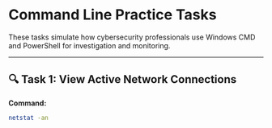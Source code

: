 # Command Line Practice Tasks

These tasks simulate how cybersecurity professionals use Windows CMD and PowerShell for investigation and monitoring.

---

## 🔍 Task 1: View Active Network Connections

**Command:**
```bash
netstat -an
